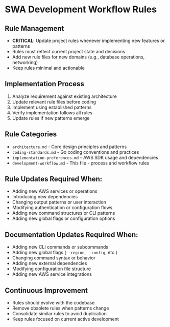 # SWA Development Workflow Rules

## Rule Management
- **CRITICAL**: Update project rules whenever implementing new features or patterns
- Rules must reflect current project state and decisions
- Add new rule files for new domains (e.g., database operations, networking)
- Keep rules minimal and actionable

## Implementation Process
1. Analyze requirement against existing architecture
2. Update relevant rule files before coding
3. Implement using established patterns
4. Verify implementation follows all rules
5. Update rules if new patterns emerge

## Rule Categories
- `architecture.md` - Core design principles and patterns
- `coding-standards.md` - Go coding conventions and practices  
- `implementation-preferences.md` - AWS SDK usage and dependencies
- `development-workflow.md` - This file - process and workflow rules

## Rule Updates Required When:
- Adding new AWS services or operations
- Introducing new dependencies
- Changing output patterns or user interaction
- Modifying authentication or configuration flows
- Adding new command structures or CLI patterns
- Adding new global flags or configuration options

## Documentation Updates Required When:
- Adding new CLI commands or subcommands
- Adding new global flags (`--region`, `--config`, etc.)
- Changing command syntax or behavior
- Adding new external dependencies
- Modifying configuration file structure
- Adding new AWS service integrations

## Continuous Improvement
- Rules should evolve with the codebase
- Remove obsolete rules when patterns change
- Consolidate similar rules to avoid duplication
- Keep rules focused on current active development